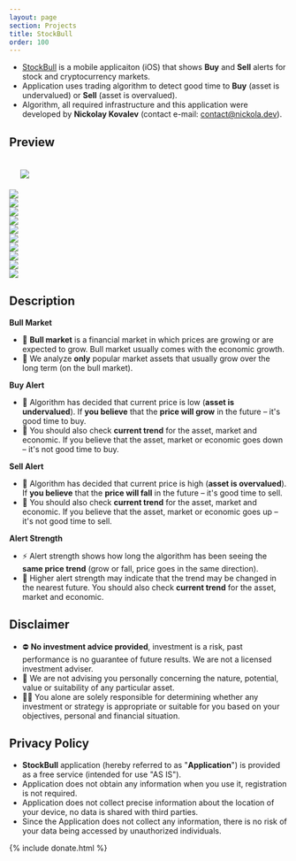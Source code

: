 ```yaml
---
layout: page
section: Projects
title: StockBull
order: 100
---
```


- <a href="https://apps.apple.com/app/stockbull-buy-sell-alerts/id6504307731" target="_blank">StockBull</a> is a mobile applicaiton (iOS) that shows **Buy** and **Sell** alerts for stock and cryptocurrency markets.
- Application uses trading algorithm to detect good time to **Buy** (asset is undervalued) or **Sell** (asset is overvalued).
- Algorithm, all required infrastructure and this application were developed by **Nickolay Kovalev** (contact e-mail: <a href="mailto:contact@nickola.dev">contact@nickola.dev</a>).

## Preview

<div class="preview-list">
  <div class="preview" style="padding: 20px"><img src="/static/projects/stockbull-logo.png"/></div>
  <div class="preview"><img src="/static/projects/stockbull-1.png"/></div>
  <div class="preview"><img src="/static/projects/stockbull-2.png"/></div>
  <div class="preview"><img src="/static/projects/stockbull-3.png"/></div>
  <div class="preview"><img src="/static/projects/stockbull-4.png"/></div>
  <div class="preview"><img src="/static/projects/stockbull-5.png"/></div>
  <div class="preview"><img src="/static/projects/stockbull-6.png"/></div>
  <div class="preview"><img src="/static/projects/stockbull-7.png"/></div>
  <div class="preview"><img src="/static/projects/stockbull-8.png"/></div>
  <div class="preview"><img src="/static/projects/stockbull-9.png"/></div>
  <div class="preview"><img src="/static/projects/stockbull-10.png"/></div>
</div>

## Description

**Bull Market**

- 🐂 **Bull market** is a financial market in which prices are growing or are expected to grow. Bull market usually comes with the economic growth.
- 💬 We analyze **only** popular market assets that usually grow over the long term (on the bull market).

**Buy Alert**

- 🤖 Algorithm has decided that current price is low (**asset is undervalued**). If **you believe** that the **price will grow** in the future – it's good time to buy.
- 💬 You should also check **current trend** for the asset, market and economic. If you believe that the asset, market or economic goes down – it's not good time to buy.

**Sell Alert**

- 🤖 Algorithm has decided that current price is high (**asset is overvalued**). If **you believe** that the **price will fall** in the future – it's good time to sell.
- 💬 You should also check **current trend** for the asset, market and economic. If you believe that the asset, market or economic goes up – it's not good time to sell.

**Alert Strength**

- ⚡ Alert strength shows how long the algorithm has been seeing the **same price trend** (grow or fall, price goes in the same direction).
- 💬 Higher alert strength may indicate that the trend may be changed in the nearest future. You should also check **current trend** for the asset, market and economic.

## Disclaimer

- ⛔ **No investment advice provided**, investment is a risk, past performance is no guarantee of future results. We are not a licensed investment adviser.
- 🚫 We are not advising you personally concerning the nature, potential, value or suitability of any particular asset.
- 🧑‍🎓 You alone are solely responsible for determining whether any investment or strategy is appropriate or suitable for you based on your objectives, personal and financial situation.

## Privacy Policy

- **StockBull** application (hereby referred to as "**Application**") is provided as a free service (intended for use "AS IS").
- Application does not obtain any information when you use it, registration is not required.
- Application does not collect precise information about the location of your device, no data is shared with third parties.
- Since the Application does not collect any information, there is no risk of your data being accessed by unauthorized individuals.

<!-- Donate -->
{% include donate.html %}

